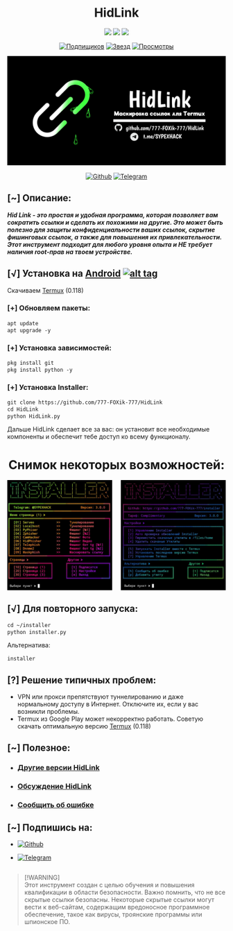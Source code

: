 <h1 align="center">HidLink</h1>

<p align="center">
  <img src="https://img.shields.io/badge/Версия-3.0.0-cyan?style=flat-square">
  <img src="https://img.shields.io/badge/Написано%20на-Python-blue?style=flat-square">
  <img src="https://img.shields.io/badge/Поддерживается%3F-Да-green?style=flat-square">
</p>
<p align="center">
<a href="https://github.com/777-FOXik-777"><img title="Подпищиков" src="https://img.shields.io/github/followers/777-FOXik-777?color=red&style=flat-square"></a>
<a href="https://github.com/777-FOXik-777"><img title="Звезд" src="https://img.shields.io/github/stars/777-FOXik-777/HidLink?color=yellow&lstyle=flat-square"></a>
<a href="https://github.com/777-FOXik-777"><img title="Просмотры" src="https://img.shields.io/github/watchers/777-FOXik-777/HidLink?color=blue&style=flat-square"></a>
</p>

![Installer](https://github.com/777-oleg-777/test/blob/main/logo-HidLink.jpg)

<p align="center">
<a href="https://github.com/777-FOXik-777"><img title="Github" src="https://img.shields.io/badge/Github-777%7EFOXik%7E777-indigo?style=for-the-badge&logo=github"></a>
<a href="https://t.me/+1MZLhFv1sMJjZmFi"><img title="Telegram" src="https://img.shields.io/badge/Telegram-SYPEXHACK-blue?style=for-the-badge&logo=telegram"></a>
</p>


## [~] Описание:

***Hid Link - это простая и удобная программа, которая позволяет вам сократить ссылки и сделать их похожими на другие. Это может быть полезно для защиты конфиденциальности ваших ссылок, скрытие фишинговых ссылок, а также для повышения их привлекательности. Этот инструмент подходит для любого уровня опыта и НЕ требует наличия root-прав на твоем устройстве.***


## [√] Установка на [Android](https://wikipedia.org/wiki/Android) [![alt tag](https://cdn1.iconfinder.com/data/icons/logotypes/32/android-32.png)](https://fr.wikipedia.org/wiki/Android)
 
Скачиваем [Termux](https://t.me/SYPEXHACK_fail/51) (0.118)

### [+] Обновляем пакеты:

```
apt update
apt upgrade -y
``` 

### [+] Установка зависимостей:

```
pkg install git
pkg install python -y
``` 

### [+] Установка Installer:

``` 
git clone https://github.com/777-FOXik-777/HidLink
cd HidLink
python HidLink.py
``` 

Дальше HidLink сделает все за вас: он установит все необходимые компоненты и обеспечит тебе доступ ко всему функционалу.

<h1 align="center">Снимок некоторых возможностей:</h1>

<div style="display: flex; justify-content: space-between;">
    <img src="https://github.com/777-oleg-777/test/blob/main/1present.jpg" alt="Изображение 1" width="48%">
    <img src="https://github.com/777-oleg-777/test/blob/main/4present.jpg" alt="Изображение 2" width="48%">
</div>

## [√] Для повторного запуска:

```
cd ~/installer
python installer.py
``` 
Альтернатива:
``` 
installer
``` 

## [?] Решение типичных проблем:

- VPN или прокси препятствуют туннелированию и даже нормальному доступу в Интернет. Отключите их, если у вас возникли проблемы.
- Termux из Google Play может некорректно работать. Советую скачать оптимальную версию [Termux](https://t.me/SYPEXHACK_fail/51) (0.118)

## [~] Полезное:

- ### [Другие версии HidLink](https://github.com/777-FOXik-777/HidLink/releases)
- ### [Обсуждение HidLink](https://github.com/777-FOXik-777/HidLink/discussions)
- ### [Сообщить об ошибке](https://t.me/SYPEXHACK_help_bot)

## [~] Подпишись на:

- [![Github](https://img.shields.io/badge/Github-777%7EFOXik%7E777-indigo?style=for-the-badge&logo=github)](https://github.com/777-FOXik-777)


- [![Telegram](https://img.shields.io/badge/Telegram-SYPEXHACK-blue?style=for-the-badge&logo=telegram)](https://t.me/+1MZLhFv1sMJjZmFi)
##

> [!WARNING]\
> Этот инструмент создан с целью обучения и повышения квалификации в области безопасности. Важно помнить, что не все скрытые ссылки безопасны. Некоторые скрытые ссылки могут вести к веб-сайтам, содержащим вредоносное программное обеспечение, такое как вирусы, троянские программы или шпионское ПО.
